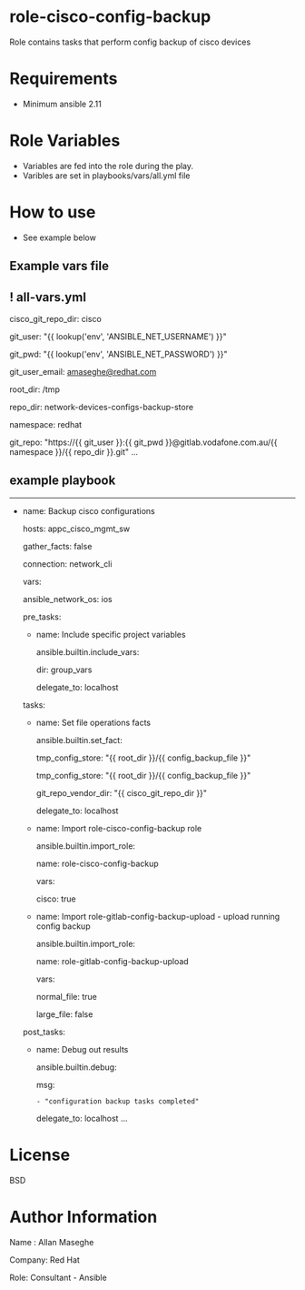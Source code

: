 # role-cisco-config-backup
Role contains tasks that perform config backup of cisco devices

# Requirements
- Minimum ansible 2.11

# Role Variables

- Variables are fed into the role during the play.
- Varibles are set in playbooks/vars/all.yml file

# How to use
- See example below

## Example vars file

! all-vars.yml
---
cisco_git_repo_dir: cisco

git_user: "{{ lookup('env', 'ANSIBLE_NET_USERNAME') }}"

git_pwd: "{{ lookup('env', 'ANSIBLE_NET_PASSWORD') }}"

git_user_email: amaseghe@redhat.com

root_dir: /tmp

repo_dir: network-devices-configs-backup-store

namespace: redhat

git_repo: "https://{{ git_user }}:{{ git_pwd }}@gitlab.vodafone.com.au/{{ namespace }}/{{ repo_dir }}.git"
...

## example playbook
---
- name: Backup cisco configurations

  hosts: appc_cisco_mgmt_sw 

  gather_facts: false

  connection: network_cli

  vars:

    ansible_network_os: ios

  pre_tasks:
    - name: Include specific project variables

      ansible.builtin.include_vars:

        dir: group_vars

      delegate_to: localhost

  tasks:

    - name: Set file operations facts

      ansible.builtin.set_fact:

        tmp_config_store: "{{ root_dir }}/{{ config_backup_file }}"

        tmp_config_store: "{{ root_dir }}/{{ config_backup_file }}"

        git_repo_vendor_dir: "{{ cisco_git_repo_dir }}"

      delegate_to: localhost

    - name: Import role-cisco-config-backup role

      ansible.builtin.import_role:

        name: role-cisco-config-backup

      vars:

        cisco: true

   
    - name: Import role-gitlab-config-backup-upload - upload running config backup

      ansible.builtin.import_role:

        name: role-gitlab-config-backup-upload

      vars:

        normal_file: true

        large_file: false


  post_tasks:

    - name: Debug out results

      ansible.builtin.debug:

        msg:

          - "configuration backup tasks completed"
          
      delegate_to: localhost
...

# License
BSD

# Author Information
Name : Allan Maseghe

Company: Red Hat

Role: Consultant - Ansible

